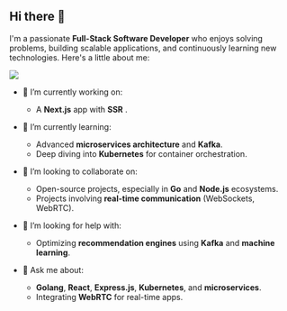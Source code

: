 ## Hi there 👋

I'm a passionate **Full-Stack Software Developer** who enjoys solving problems, building scalable applications, and continuously learning new technologies. Here's a little about me:

![](https://komarev.com/ghpvc/?username=sakarbaral&style=flat-square&color=orange)


- 🔭 I’m currently working on:  
  - A **Next.js** app with **SSR** .

- 🌱 I’m currently learning:
  - Advanced **microservices architecture** and **Kafka**.
  - Deep diving into **Kubernetes** for container orchestration.
  
- 👯 I’m looking to collaborate on:
  - Open-source projects, especially in **Go** and **Node.js** ecosystems.
  - Projects involving **real-time communication** (WebSockets, WebRTC).
  
- 🤔 I’m looking for help with:
  - Optimizing **recommendation engines** using **Kafka** and **machine learning**.
  
- 💬 Ask me about:
  - **Golang**, **React**, **Express.js**, **Kubernetes**, and **microservices**.
  - Integrating **WebRTC** for real-time apps.

